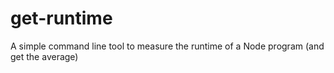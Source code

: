 # get-runtime
A simple command line tool to measure the runtime of a Node program (and get the average)
